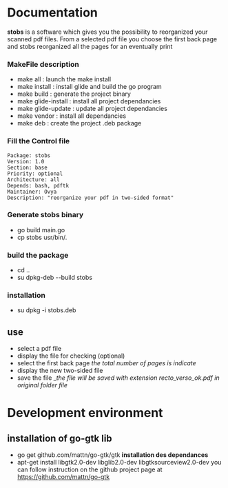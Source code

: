 # Documentation

__stobs__ is a software which gives you the possibility to reorganized your scanned pdf files.
From a selected pdf file you choose the first back page and stobs reorganized all the pages for an eventually print

### MakeFile description
* make all : launch the make install
* make install : install glide and build the go program
* make build : generate the project binary
* make glide-install : install all project dependancies
* make glide-update : update all project dependancies
* make vendor : install all dependancies
* make deb : create the project .deb package

### Fill the __Control__ file

    Package: stobs
    Version: 1.0
    Section: base
    Priority: optional
    Architecture: all
    Depends: bash, pdftk
    Maintainer: Ovya
    Description: "reorganize your pdf in two-sided format"

### Generate stobs binary

* go build main.go
* cp stobs usr/bin/.


### build the package 

* cd ..
* su dpkg-deb --build stobs

### installation 

* su dpkg -i stobs.deb

## use

* select a pdf file 
* display the file for checking (optional)
* select the first back page  _the total number of pages is indicate_
* display the new two-sided file
* save the file __the file will be saved with extension _recto_verso_ok.pdf in original folder file__


# Development environment

## installation of go-gtk lib

* go get github.com/mattn/go-gtk/gtk
__installation des dependances__
* apt-get install libgtk2.0-dev libglib2.0-dev libgtksourceview2.0-dev
you can follow instruction on the github project page at https://github.com/mattn/go-gtk
